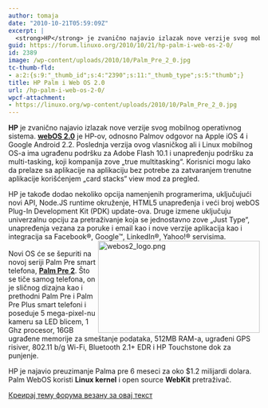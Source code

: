 ```yaml
---
author: tomaja
date: "2010-10-21T05:59:09Z"
excerpt: |
  <strong>HP</strong> je zvanično najavio izlazak nove verzije svog mobilnog operativnog sistema. <strong><a href="http://developer.palm.com/index.php?option=com_content&view=article&id=2109">webOS 2.0</a></strong> je HP-ov, odnosno Palmov odgovor na Apple iOS 4 i Google Android 2.2. Poslednja verzija ovog vlasničkog ali i Linux mobilnog OS-a ima ugrađenu podršku za Adobe Flash 10.1 i unapređenju podršku za multi-tasking, koji kompanija zove "true multitasking". Korisnici mogu lako da prelaze sa aplikacije na aplikaciju bez potrebe za zatvaranjem trenutne aplikacije korišćenjem "card stacks" view mod za pregled.
guid: https://forum.linuxo.org/2010/10/21/hp-palm-i-web-os-2-0/
id: 2389
image: /wp-content/uploads/2010/10/Palm_Pre_2_0.jpg
tc-thumb-fld:
- a:2:{s:9:"_thumb_id";s:4:"2390";s:11:"_thumb_type";s:5:"thumb";}
title: HP Palm i Web OS 2.0
url: /hp-palm-i-web-os-2-0/
wpcf-attachment:
- https://linuxo.org/wp-content/uploads/2010/10/Palm_Pre_2_0.jpg
---
```

**HP** je zvanično najavio izlazak nove verzije svog mobilnog operativnog sistema. **[webOS 2.0](http://developer.palm.com/index.php?option=com_content&view=article&id=2109)** je HP-ov, odnosno Palmov odgovor na Apple iOS 4 i Google Android 2.2. Poslednja verzija ovog vlasničkog ali i Linux mobilnog OS-a ima ugrađenu podršku za Adobe Flash 10.1 i unapređenju podršku za multi-tasking, koji kompanija zove &#8222;true multitasking&#8220;. Korisnici mogu lako da prelaze sa aplikacije na aplikaciju bez potrebe za zatvaranjem trenutne aplikacije korišćenjem &#8222;card stacks&#8220; view mod za pregled.  
<!--break-->

  
HP je takođe dodao nekoliko opcija namenjenih programerima, uključujući novi API, Node.JS runtime okruženje, HTML5 unapređenja i veći broj webOS Plug-In Development Kit (PDK) update-ova. Druge izmene uključuju univerzalnu opciju za pretraživanje koja se jednostavno zove &#8222;Just Type&#8220;, unapređenja vezana za poruke i email kao i nove verzije aplikacija kao i integracija sa Facebook®, Google™, LinkedIn®, Yahoo!® servisima.  
<img class=" alignright size-full wp-image-2388" src="https://linuxo.org/wp-content/uploads/2010/10/webos2_logo.png" width="324" height="184" alt="webos2_logo.png" align="right" srcset="https://linuxo.org/wp-content/uploads/2010/10/webos2_logo.png 324w, https://linuxo.org/wp-content/uploads/2010/10/webos2_logo-300x170.png 300w" sizes="(max-width: 324px) 100vw, 324px" />  
Novi OS će se šepuriti na novoj seriji Palm Pre smart telefona, **[Palm Pre 2](http://www.palm.com/us/products/phones/pre2/)**. Što se tiče samog telefona, on je sličnog dizajna kao i prethodni Palm Pre i Palm Pre Plus smart telefoni i poseduje 5 mega-pixel-nu kameru sa LED blicem, 1 Ghz procesor, 16GB ugrađene memorije za smeštanje podataka, 512MB RAM-a, ugrađeni GPS risiver, 802.11 b/g Wi-Fi, Bluetooth 2.1+ EDR i HP Touchstone dok za punjenje.

HP je najavio preuzimanje Palma pre 6 meseci za oko $1.2 milijardi dolara. Palm WebOS koristi **Linux kernel** i open source **WebKit** pretraživač.

[Креирај тему форума везану за овај текст](https://linuxo.org/nova-tema-na-forumu/?se_pid=2389)